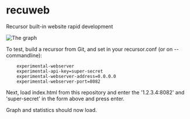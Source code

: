# recuweb
Recursor built-in website rapid development

![The graph](http://xs.powerdns.com/tmp/powerdns-recursor-live.gif "The graph")


To test, build a recursor from Git, and set in your recursor.conf (or on --commandline):

```
	experimental-webserver
	experimental-api-key=super-secret
	experimental-webserver-address=0.0.0.0
	experimental-webserver-port=8082
```

Next, load index.html from this repository and enter the '1.2.3.4:8082' and 'super-secret'
in the form above and press enter.

Graph and statistics should now load.

